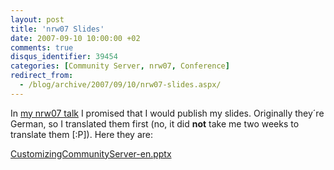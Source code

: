 ```yaml
---
layout: post
title: 'nrw07 Slides'
date: 2007-09-10 10:00:00 +02
comments: true
disqus_identifier: 39454
categories: [Community Server, nrw07, Conference]
redirect_from:
  - /blog/archive/2007/09/10/nrw07-slides.aspx/
---
```


In [my nrw07 talk](/archive/2007/08/30/deflowered-twice-on-one-day-at-nrw07/) I promised that I would publish my slides. Originally they´re German, so I translated them first (no, it did <span style="font-weight: bold;">not</span> take me two weeks to translate them [:P]). Here they are:

[CustomizingCommunityServer-en.pptx](/files/archive/CustomizingCommunityServer-en.pptx)

